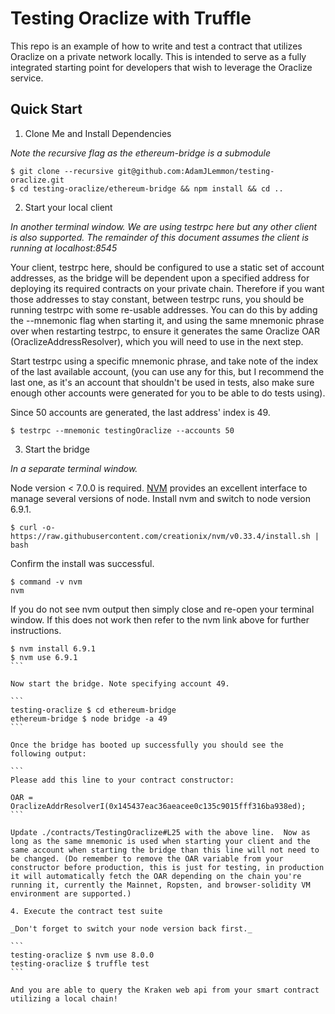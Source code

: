 # Testing Oraclize with Truffle
This repo is an example of how to write and test a contract that utilizes Oraclize on a private network locally.  This is intended to serve as a fully integrated starting point for developers that wish to leverage the Oraclize service.


## Quick Start
1. Clone Me and Install Dependencies

_Note the recursive flag as the ethereum-bridge is a submodule_

```
$ git clone --recursive git@github.com:AdamJLemmon/testing-oraclize.git
$ cd testing-oraclize/ethereum-bridge && npm install && cd ..
```

2. Start your local client

_In another terminal window. We are using testrpc here but any other client is also supported. The remainder of this document assumes the client is running at localhost:8545_

Your client, testrpc here, should be configured to use a static set of account addresses, as the bridge will be dependent upon a specified address for deploying its required contracts on your private chain. Therefore if you want those addresses to stay constant, between testrpc runs, you should be running testrpc with some re-usable addresses. You can do this by adding the --mnemonic flag when starting it, and using the same mnemonic phrase over when restarting testrpc, to ensure it generates the same Oraclize OAR (OraclizeAddressResolver), which you will need to use in the next step.

Start testrpc using a specific mnemonic phrase, and take note of the index of the last available account, (you can use any for this, but I recommend the last one, as it's an account that shouldn't be used in tests, also make sure enough other accounts were generated for you to be able to do tests using).

Since 50 accounts are generated, the last address' index is 49.

```
$ testrpc --mnemonic testingOraclize --accounts 50
```

3. Start the bridge

_In a separate terminal window._

Node version < 7.0.0 is required. [NVM](https://github.com/creationix/nvm) provides an excellent interface to manage several versions of node.  Install nvm and switch to node version 6.9.1.
```
$ curl -o- https://raw.githubusercontent.com/creationix/nvm/v0.33.4/install.sh | bash
```
Confirm the install was successful.
```
$ command -v nvm
nvm
```
If you do not see nvm output then simply close and re-open your terminal window.  If this does not work then refer to the nvm link above for further instructions.
````
$ nvm install 6.9.1
$ nvm use 6.9.1
```

Now start the bridge. Note specifying account 49.

```
testing-oraclize $ cd ethereum-bridge
ethereum-bridge $ node bridge -a 49
```

Once the bridge has booted up successfully you should see the following output:

```
Please add this line to your contract constructor:

OAR = OraclizeAddrResolverI(0x145437eac36aeacee0c135c9015fff316ba938ed);
```

Update ./contracts/TestingOraclize#L25 with the above line.  Now as long as the same mnemonic is used when starting your client and the same account when starting the bridge than this line will not need to be changed. (Do remember to remove the OAR variable from your constructor before production, this is just for testing, in production it will automatically fetch the OAR depending on the chain you're running it, currently the Mainnet, Ropsten, and browser-solidity VM environment are supported.)

4. Execute the contract test suite

_Don't forget to switch your node version back first._

```
testing-oraclize $ nvm use 8.0.0
testing-oraclize $ truffle test
```

And you are able to query the Kraken web api from your smart contract utilizing a local chain!
